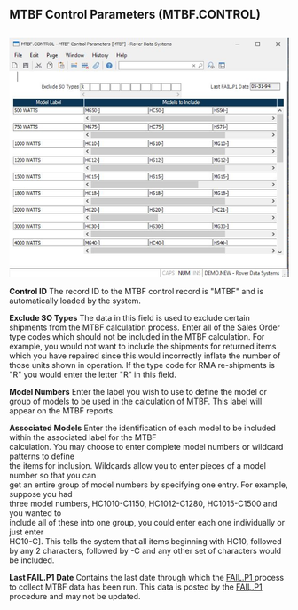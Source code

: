 ##  MTBF Control Parameters (MTBF.CONTROL)

<PageHeader />

##

![](./MTBF-CONTROL-1.jpg)

**Control ID** The record ID to the MTBF control record is "MTBF" and is
automatically loaded by the system.  
  
**Exclude SO Types** The data in this field is used to exclude certain
shipments from the MTBF calculation process. Enter all of the Sales Order type
codes which should not be included in the MTBF calculation. For example, you
would not want to include the shipments for returned items which you have
repaired since this would incorrectly inflate the number of those units shown
in operation. If the type code for RMA re-shipments is "R" you would enter the
letter "R" in this field.  
  
**Model Numbers** Enter the label you wish to use to define the model or group
of models to be used in the calculation of MTBF. This label will appear on the
MTBF reports.  
  
**Associated Models** Enter the identification of each model to be included
within the associated label for the MTBF  
calculation. You may choose to enter complete model numbers or wildcard
patterns to define  
the items for inclusion. Wildcards allow you to enter pieces of a model number
so that you can  
get an entire group of model numbers by specifying one entry. For example,
suppose you had  
three model numbers, HC1010-C1150, HC1012-C1280, HC1015-C1500 and you wanted
to  
include all of these into one group, you could enter each one individually or
just enter  
HC10-C]. This tells the system that all items beginning with HC10, followed by
any 2 characters, followed by -C and any other set of characters would be
included.  
  
**Last FAIL.P1 Date** Contains the last date through which the [ FAIL.P1 ](../../../MRK-PROCESS/FAIL-P1/README.md) process to collect MTBF data has been run. This data is posted by the [ FAIL.P1 ](../../../MRK-PROCESS/FAIL-P1/README.md) procedure and may not be updated.   
  
  
<badge text= "Version 8.10.57" vertical="middle" />

<PageFooter />